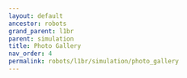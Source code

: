 ```yaml
---
layout: default
ancestor: robots
grand_parent: l1br
parent: simulation
title: Photo Gallery
nav_order: 4
permalink: robots/l1br/simulation/photo_gallery
---
```


